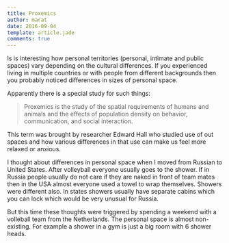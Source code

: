 ```yaml
---
title: Proxemics
author: marat
date: 2016-09-04
template: article.jade
comments: true
---
```


Is is interesting how personal territories (personal, intimate and public spaces) vary depending
on the cultural differences. If you experienced living in multiple countries or with people
from different backgrounds then you probably noticed differences in sizes of personal space.

<span class="more"></span>

Apparently there is a special study for such things:
> Proxemics is the study of the spatial requirements of humans and animals and 
> the effects of population density on behavior, communication, and social interaction.

This term was brought by researcher Edward Hall who studied use of out spaces and how various
differences in that use can make us feel more relaxed or anxious. 

I thought about differences in personal space when I moved from Russian to United States.
After volleyball everyone usually goes to the shower. If in Russia people usually do not care
if they are naked in front of team mates then in the USA almost everyone used a towel to wrap themselves.
Showers were different also. In states showers usually have separate cabins which you can lock
which would be very unusual for Russia.

But this time these thoughts were triggered by spending a weekend with a volleball team from 
the Netherlands. The personal space is almost non-existing. For example a shower in a gym
is just a big room with 6 shower heads.  
